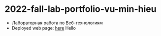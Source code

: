# 2022-fall-lab-portfolio-vu-min-hieu
* Лабораторная работа по Веб-технологиям
* Deployed web page: [here](http://hieuminhvuu.github.io/portfolio)
Hello
